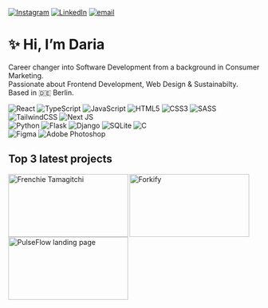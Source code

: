 <!-- ## Let's  Connect -->
[![Instagram](https://img.shields.io/badge/Instagram-%23E4405F.svg?logo=Instagram&logoColor=white)](https://instagram.com/daria_in_berlin) [![LinkedIn](https://img.shields.io/badge/LinkedIn-%230077B5.svg?logo=linkedin&logoColor=white)](https://linkedin.com/in/ddaleshina) [![email](https://img.shields.io/badge/Email-D14836?logo=gmail&logoColor=white)](mailto:ddaleshina@gmail.com)
<br> 
# ✨ Hi, I’m Daria
Career changer into Software Development from a background in Consumer Marketing.<br> 
Passionate about Frontend Development, Web Design & Sustainabilty.<br> 
Based in 🇩🇪 Berlin.<br> 

![React](https://img.shields.io/badge/react-%2320232a.svg?style=for-the-badge&logo=react&logoColor=%2361DAFB) 
![TypeScript](https://img.shields.io/badge/typescript-%23007ACC.svg?style=for-the-badge&logo=typescript&logoColor=white) 
![JavaScript](https://img.shields.io/badge/javascript-%23323330.svg?style=for-the-badge&logo=javascript&logoColor=%23F7DF1E) 
![HTML5](https://img.shields.io/badge/html5-%23E34F26.svg?style=for-the-badge&logo=html5&logoColor=white) 
![CSS3](https://img.shields.io/badge/css3-%231572B6.svg?style=for-the-badge&logo=css3&logoColor=white) 
![SASS](https://img.shields.io/badge/SASS-hotpink.svg?style=for-the-badge&logo=SASS&logoColor=white) 
![TailwindCSS](https://img.shields.io/badge/tailwindcss-%2338B2AC.svg?style=for-the-badge&logo=tailwind-css&logoColor=white) ![Next JS](https://img.shields.io/badge/Next-black?style=for-the-badge&logo=next.js&logoColor=white)
<br> 
![Python](https://img.shields.io/badge/python-3670A0?style=for-the-badge&logo=python&logoColor=ffdd54) 
![Flask](https://img.shields.io/badge/flask-%23000.svg?style=for-the-badge&logo=flask&logoColor=white) 
![Django](https://img.shields.io/badge/django-%23092E20.svg?style=for-the-badge&logo=django&logoColor=white) 
![SQLite](https://img.shields.io/badge/sqlite-%2307405e.svg?style=for-the-badge&logo=sqlite&logoColor=white) 
![C](https://img.shields.io/badge/c-%2300599C.svg?style=for-the-badge&logo=c&logoColor=white)
<br> 
![Figma](https://img.shields.io/badge/figma-%23F24E1E.svg?style=for-the-badge&logo=figma&logoColor=white) 
![Adobe Photoshop](https://img.shields.io/badge/adobe%20photoshop-%2331A8FF.svg?style=for-the-badge&logo=adobe%20photoshop&logoColor=white)
<br> 

## Top 3 latest projects
<p><a href="https://frenchie-tamagotchi-by-daria-aleshina.netlify.app" target="_blank"><img align="left" src="https://frenchie-tamagotchi-by-daria-aleshina.netlify.app/snippet.png" height="126" width="240" alt="Frenchie Tamagitchi" /></p> 
<p><a href="https://forkify-recipe-app-daria-aleshina.netlify.app/" target="_blank"><img align="left" src="https://forkify-recipe-app-daria-aleshina.netlify.app/public/forkify-preview.png" height="126" width="240" alt="Forkify" /></p>
<p><a href="https://pulseflow-by-daria-aleshina.netlify.app/" target="_blank"><img align="left" src="https://pulseflow-by-daria-aleshina.netlify.app/img/pulseflow-preview.png" height="126" width="240" alt="PulseFlow landing page" /></p>





<!-- Proudly created with GPRM ( https://gprm.itsvg.in ) -->

<!--
**DariaAleshina/DariaAleshina** is a ✨ _special_ ✨ repository because its `README.md` (this file) appears on your GitHub profile.

Here are some ideas to get you started:

- 🔭 I’m currently working on ...
- 🌱 I’m currently learning ...
- 👯 I’m looking to collaborate on ...
- 🤔 I’m looking for help with ...
- 💬 Ask me about ...
- 📫 How to reach me: ...
- 😄 Pronouns: ...
- ⚡ Fun fact: ...
-->
